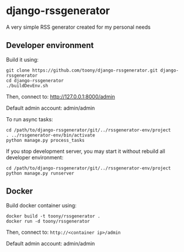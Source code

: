 # django-rssgenerator

A very simple RSS generator created for my personal needs

## Developer environment

Build it using:
```
git clone https://github.com/toony/django-rssgenerator.git django-rssgenerator
cd django-rssgenerator
./buildDevEnv.sh
```

Then, connect to: http://127.0.0.1:8000/admin

Default admin account: admin/admin

To run async tasks:
```
cd /path/to/django-rssgenerator/git/../rssgenerator-env/project
. ../rssgenerator-env/bin/activate
python manage.py process_tasks
```

If you stop development server, you may start it without rebuild all developer environment:
```
cd /path/to/django-rssgenerator/git/../rssgenerator-env/project
python manage.py runserver
```

## Docker
Build docker container using: 
```
docker build -t toony/rssgenerator .
docker run -d toony/rssgenerator
```

Then, connect to: `http://<container ip>/admin`

Default admin account: admin/admin

